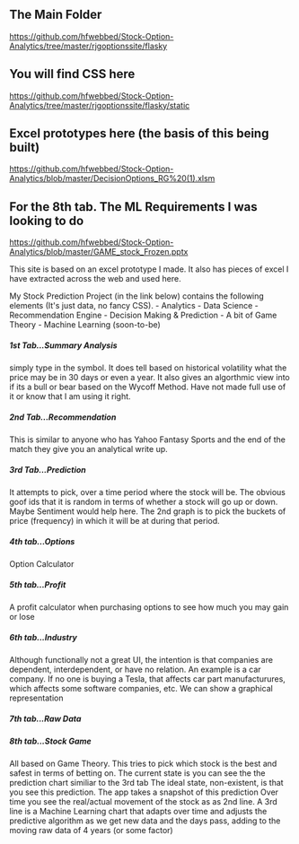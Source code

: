 

## The Main Folder
https://github.com/hfwebbed/Stock-Option-Analytics/tree/master/rjgoptionssite/flasky


## You will find CSS here 
https://github.com/hfwebbed/Stock-Option-Analytics/tree/master/rjgoptionssite/flasky/static


## Excel prototypes here (the basis of this being built)
https://github.com/hfwebbed/Stock-Option-Analytics/blob/master/DecisionOptions_RG%20(1).xlsm

## For the 8th tab. The ML Requirements I was looking to do
https://github.com/hfwebbed/Stock-Option-Analytics/blob/master/GAME_stock_Frozen.pptx

This site is based on an excel prototype I made. It also has pieces of excel I have extracted across the web and used here.

My Stock Prediction Project (in the link below) contains the following elements (It's just data, no fancy CSS). - Analytics - Data Science - Recommendation Engine - Decision Making & Prediction - A bit of Game Theory - Machine Learning (soon-to-be)

##### 1st Tab...Summary Analysis
simply type in the symbol. It does tell based on historical volatility what the price may be in 30 days or even a year. It also gives an algorthmic view into if its a bull or bear based on the Wycoff Method. Have not made full use of it or know that I am using it right.

##### 2nd Tab...Recommendation
This is similar to anyone who has Yahoo Fantasy Sports and the end of the match they give you an analytical write up.

##### 3rd Tab...Prediction
It attempts to pick, over a time period where the stock will be. The obvious goof ids that it is random in terms of whether a stock will go up or down. Maybe Sentiment would help here. The 2nd graph is to pick the buckets of price (frequency) in which it will be at during that period.

##### 4th tab...Options
Option Calculator

##### 5th tab...Profit
A profit calculator when purchasing options to see how much you may gain or lose

##### 6th tab...Industry
Although functionally not a great UI, the intention is that companies are dependent, interdependent, or have no relation. An example is a car company. If no one is buying a Tesla, that affects car part manufacturures, which affects some software companies, etc. We can show a graphical representation

##### 7th tab...Raw Data

##### 8th tab...Stock Game
All based on Game Theory. This tries to pick which stock is the best and safest in terms of betting on.
The current state is you can see the the prediction chart similiar to the 3rd tab
The ideal state, non-existent, is that you see this prediction. The app takes a snapshot of this prediction
Over time you see the real/actual movement of the stock as as 2nd line.
A 3rd line is a Machine Learning chart that adapts over time and adjusts the predictive algorithm as we get new data and the days pass, adding to the moving raw data of 4 years (or some factor)

